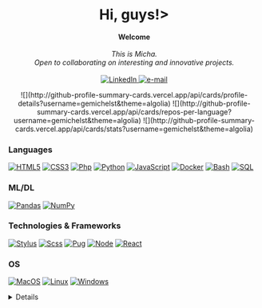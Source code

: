 <h1 align="center">Hi, guys!></h1>

<p align="center">
    <b>Welcome</b>
    <br><br>
    <i>
        This is Micha.<br>
        Open to collaborating on interesting and innovative projects.<br>
    </i>
    <br>
    <a href="https://www.linkedin.com/in/michael-matzat-98254a203/">
        <img src="https://img.shields.io/badge/LinkedIn-blue?style=flat-square&logo=linkedin" alt="LinkedIn">
    </a>
    <a href="mailto:m@madz.dev">
        <img src="https://img.shields.io/badge/Email-blue?style=flat-square&logo=gmail&logoColor=white" alt="e-mail">
    </a>
</p>


<p align="center">
![](http://github-profile-summary-cards.vercel.app/api/cards/profile-details?username=gemichelst&theme=algolia)
![](http://github-profile-summary-cards.vercel.app/api/cards/repos-per-language?username=gemichelst&theme=algolia)
![](http://github-profile-summary-cards.vercel.app/api/cards/stats?username=gemichelst&theme=algolia)


### Languages

[![HTML5](https://img.shields.io/badge/html5-black?style=for-the-badge&logo=html5)](https://hub.docker.com/u/gemichelst)
[![CSS3](https://img.shields.io/badge/css3-black?style=for-the-badge&logo=css3)](https://hub.docker.com/u/gemichelst)
[![Php](https://img.shields.io/badge/php-black?style=for-the-badge&logo=php)](https://github.com/gemichelst)
[![Python](https://img.shields.io/badge/python-black?style=for-the-badge&logo=python)](https://github.com/gemichelst)
[![JavaScript](https://img.shields.io/badge/javascript-black?style=for-the-badge&logo=javascript)](https://github.com/gemichelst)
[![Docker](https://img.shields.io/badge/docker-black?style=for-the-badge&logo=docker)](https://hub.docker.com/u/gemichelst)
[![Bash](https://img.shields.io/badge/bash-black?style=for-the-badge&logo=gnu-bash&logoColor=white)](https://github.com/gemichelst)
[![SQL](https://img.shields.io/badge/sql-black?style=for-the-badge&logo=mysql)](https://github.com/gemichelst)

### ML/DL
[![Pandas](https://img.shields.io/badge/pandas-black?style=for-the-badge&logo=pandas)](https://github.com/gemichelst)
[![NumPy](https://img.shields.io/badge/numpy-black?style=for-the-badge&logo=numpy)](https://github.com/gemichelst)

### Technologies & Frameworks
[![Stylus](https://img.shields.io/badge/stylus-black?style=for-the-badge&logo=stylus)](https://github.com/gemichelst)
[![Scss](https://img.shields.io/badge/scss-black?style=for-the-badge&logo=scss)](https://github.com/gemichelst)
[![Pug](https://img.shields.io/badge/pug-black?style=for-the-badge&logo=pug)](https://github.com/gemichelst)
[![Node](https://img.shields.io/badge/node-black?style=for-the-badge&logo=node)](https://github.com/gemichelst)
[![React](https://img.shields.io/badge/react-black?style=for-the-badge&logo=react)](https://github.com/gemichelst)

### OS
[![MacOS](https://img.shields.io/badge/MacOS-black?style=for-the-badge&logo=MacOS)](https://github.com/gemichelst)
[![Linux](https://img.shields.io/badge/linux-black?style=for-the-badge&logo=Linux)](https://github.com/gemichelst)
[![Windows](https://img.shields.io/badge/Windows-black?style=for-the-badge&logo=Windows)](https://github.com/gemichelst)

<details>
<p align="center">
  <a href="https://github.com/gemichelst">
    <img src="http://github-profile-summary-cards.vercel.app/api/cards/profile-details?username=gemichelst&theme=transparent" />
  </a>
  <a href="https://github.com/gemichelst">
    <img src="https://github-readme-streak-stats.herokuapp.com/?user=gemichelst&hide_border=true&card_width=338&theme=transparent" />
  </a>
  <a href="https://github.com/gemichelst">
    <img src="http://github-profile-summary-cards.vercel.app/api/cards/stats?username=gemichelst&theme=transparent" />
  </a>
  <a href="https://github.com/gemichelst">
    <img src="https://github-readme-stats.vercel.app/api/top-langs/?username=gemichelst&langs_count=10&exclude_repo=&hide=jupyter%20notebook,vim%20script,cmake,makefile,batchfile,emacs%20lisp,css,html&layout=default&card_width=699&hide_border=true&theme=transparent" />
  </a>
</p>
</details>

<!--
**gemichelst/gemichelst** is a ✨ _special_ ✨ repository because its `README.md` (this file) appears on your GitHub profile.

Here are some ideas to get you started:

- 🔭 I’m currently working on ...
- 🌱 I’m currently learning ...
- 👯 I’m looking to collaborate on ...
- 🤔 I’m looking for help with ...
- 💬 Ask me about ...
- 📫 How to reach me: ...
- 😄 Pronouns: ...
- ⚡ Fun fact: ...
-->
</p>
